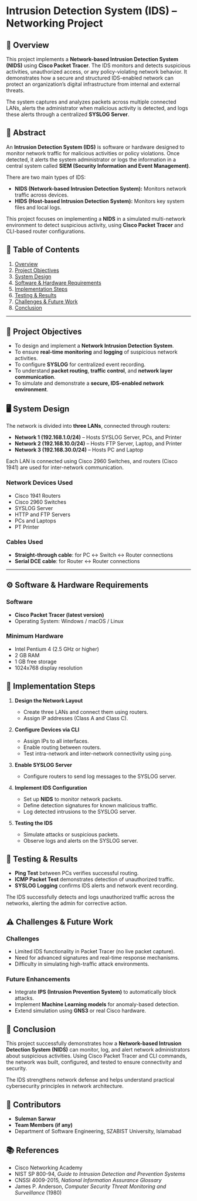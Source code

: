 # Intrusion Detection System (IDS) – Networking Project

## 📘 Overview

This project implements a **Network-based Intrusion Detection System (NIDS)** using **Cisco Packet Tracer**. The IDS monitors and detects suspicious activities, unauthorized access, or any policy-violating network behavior. It demonstrates how a secure and structured IDS-enabled network can protect an organization’s digital infrastructure from internal and external threats.

The system captures and analyzes packets across multiple connected LANs, alerts the administrator when malicious activity is detected, and logs these alerts through a centralized **SYSLOG Server**.

## 🔐 Abstract

An **Intrusion Detection System (IDS)** is software or hardware designed to monitor network traffic for malicious activities or policy violations. Once detected, it alerts the system administrator or logs the information in a central system called **SIEM (Security Information and Event Management)**.

There are two main types of IDS:

* **NIDS (Network-based Intrusion Detection System):** Monitors network traffic across devices.
* **HIDS (Host-based Intrusion Detection System):** Monitors key system files and local logs.

This project focuses on implementing a **NIDS** in a simulated multi-network environment to detect suspicious activity, using **Cisco Packet Tracer** and CLI-based router configurations.

## 🧩 Table of Contents

1. [Overview](#-overview)
2. [Project Objectives](#-project-objectives)
3. [System Design](#-system-design)
4. [Software & Hardware Requirements](#-software--hardware-requirements)
5. [Implementation Steps](#-implementation-steps)
6. [Testing & Results](#-testing--results)
7. [Challenges & Future Work](#-challenges--future-work)
8. [Conclusion](#-conclusion)

---

## 🎯 Project Objectives

* To design and implement a **Network Intrusion Detection System**.
* To ensure **real-time monitoring** and **logging** of suspicious network activities.
* To configure **SYSLOG** for centralized event recording.
* To understand **packet routing**, **traffic control**, and **network layer communication**.
* To simulate and demonstrate a **secure, IDS-enabled network environment**.

## 🖥️ System Design

The network is divided into **three LANs**, connected through routers:

* **Network 1 (192.168.1.0/24)** – Hosts SYSLOG Server, PCs, and Printer
* **Network 2 (192.168.10.0/24)** – Hosts FTP Server, Laptop, and Printer
* **Network 3 (192.168.30.0/24)** – Hosts PC and Laptop

Each LAN is connected using Cisco 2960 Switches, and routers (Cisco 1941) are used for inter-network communication.

### Network Devices Used

* Cisco 1941 Routers
* Cisco 2960 Switches
* SYSLOG Server
* HTTP and FTP Servers
* PCs and Laptops
* PT Printer

### Cables Used

* **Straight-through cable**: for PC ↔ Switch ↔ Router connections
* **Serial DCE cable**: for Router ↔ Router connections

---

## ⚙️ Software & Hardware Requirements

### Software

* **Cisco Packet Tracer (latest version)**
* Operating System: Windows / macOS / Linux

### Minimum Hardware

* Intel Pentium 4 (2.5 GHz or higher)
* 2 GB RAM
* 1 GB free storage
* 1024x768 display resolution

## 🧠 Implementation Steps

1. **Design the Network Layout**

   * Create three LANs and connect them using routers.
   * Assign IP addresses (Class A and Class C).

2. **Configure Devices via CLI**

   * Assign IPs to all interfaces.
   * Enable routing between routers.
   * Test intra-network and inter-network connectivity using `ping`.

3. **Enable SYSLOG Server**

   * Configure routers to send log messages to the SYSLOG server.

4. **Implement IDS Configuration**

   * Set up **NIDS** to monitor network packets.
   * Define detection signatures for known malicious traffic.
   * Log detected intrusions to the SYSLOG server.

5. **Testing the IDS**

   * Simulate attacks or suspicious packets.
   * Observe logs and alerts on the SYSLOG server.

## 🧪 Testing & Results

* **Ping Test** between PCs verifies successful routing.
* **ICMP Packet Test** demonstrates detection of unauthorized traffic.
* **SYSLOG Logging** confirms IDS alerts and network event recording.

The IDS successfully detects and logs unauthorized traffic across the networks, alerting the admin for corrective action.

## ⚠️ Challenges & Future Work

### Challenges

* Limited IDS functionality in Packet Tracer (no live packet capture).
* Need for advanced signatures and real-time response mechanisms.
* Difficulty in simulating high-traffic attack environments.

### Future Enhancements

* Integrate **IPS (Intrusion Prevention System)** to automatically block attacks.
* Implement **Machine Learning models** for anomaly-based detection.
* Extend simulation using **GNS3** or real Cisco hardware.

## 🏁 Conclusion

This project successfully demonstrates how a **Network-based Intrusion Detection System (NIDS)** can monitor, log, and alert network administrators about suspicious activities. Using Cisco Packet Tracer and CLI commands, the network was built, configured, and tested to ensure connectivity and security.

The IDS strengthens network defense and helps understand practical cybersecurity principles in network architecture.

## 👥 Contributors

* **Suleman Sarwar**
* **Team Members (if any)**
* Department of Software Engineering, SZABIST University, Islamabad

## 📚 References

* Cisco Networking Academy
* NIST SP 800-94, *Guide to Intrusion Detection and Prevention Systems*
* CNSSI 4009-2015, *National Information Assurance Glossary*
* James P. Anderson, *Computer Security Threat Monitoring and Surveillance* (1980)
